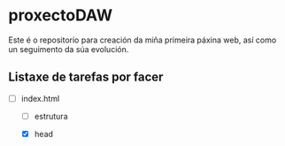 # proxectoDAW

Este é o repositorio para creación da miña primeira páxina web, así como un seguimento da súa evolución.

## Listaxe de tarefas por facer

- [ ] index.html
    - [ ] estrutura
    - [x] head 
    